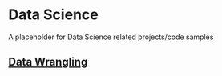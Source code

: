 # Data Science

A placeholder for Data Science related projects/code samples

## [Data Wrangling](wrangling/README.md)